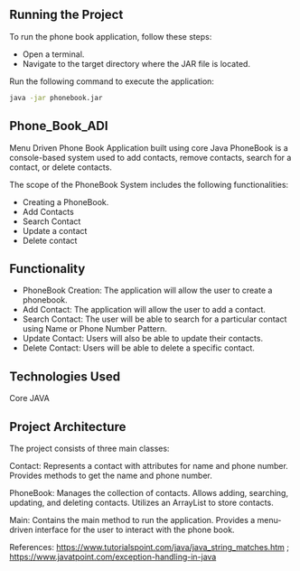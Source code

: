 ## Running the Project
To run the phone book application, follow these steps:
- Open a terminal.
- Navigate to the target directory where the JAR file is located.
  
Run the following command to execute the application:
```bash
java -jar phonebook.jar
```

## Phone_Book_ADI
Menu Driven Phone Book Application built using core Java
PhoneBook is a console-based system used to add contacts, remove contacts, search for a contact, or delete contacts.

The scope of the PhoneBook System includes the following functionalities:
- Creating a PhoneBook.
- Add Contacts
- Search Contact
- Update a contact
- Delete contact

## Functionality
- PhoneBook Creation: The application will allow the user to create a phonebook.
- Add Contact: The application will allow the user to add a contact.
- Search Contact: The user will be able to search for a particular contact using Name or Phone Number Pattern.
- Update Contact: Users will also be able to update their contacts.
- Delete Contact: Users will be able to delete a specific contact.

## Technologies Used
Core JAVA

## Project Architecture

The project consists of three main classes:

Contact:
Represents a contact with attributes for name and phone number.
Provides methods to get the name and phone number.

PhoneBook:
Manages the collection of contacts.
Allows adding, searching, updating, and deleting contacts.
Utilizes an ArrayList to store contacts.

Main:
Contains the main method to run the application.
Provides a menu-driven interface for the user to interact with the phone book.

References:
https://www.tutorialspoint.com/java/java_string_matches.htm ; 
https://www.javatpoint.com/exception-handling-in-java
